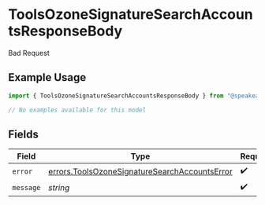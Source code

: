 # ToolsOzoneSignatureSearchAccountsResponseBody

Bad Request

## Example Usage

```typescript
import { ToolsOzoneSignatureSearchAccountsResponseBody } from "@speakeasy-api/bluesky/models/errors";

// No examples available for this model
```

## Fields

| Field                                                                                                          | Type                                                                                                           | Required                                                                                                       | Description                                                                                                    |
| -------------------------------------------------------------------------------------------------------------- | -------------------------------------------------------------------------------------------------------------- | -------------------------------------------------------------------------------------------------------------- | -------------------------------------------------------------------------------------------------------------- |
| `error`                                                                                                        | [errors.ToolsOzoneSignatureSearchAccountsError](../../models/errors/toolsozonesignaturesearchaccountserror.md) | :heavy_check_mark:                                                                                             | N/A                                                                                                            |
| `message`                                                                                                      | *string*                                                                                                       | :heavy_check_mark:                                                                                             | N/A                                                                                                            |